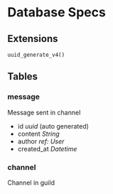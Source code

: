# Database Specs

## Extensions

```
uuid_generate_v4()
```

## Tables

### message

Message sent in channel

- id *uuid* (auto generated)
- content *String*
- author *ref: User*
- created_at *Datetime*

### channel

Channel in guild
